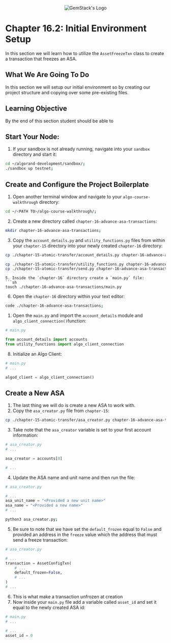 <p align="center">
  <img
  src="https://camo.githubusercontent.com/e4ac909b3da508a9e5f8f5276359dd0d8a484a30dc58daf2b29755d87aa09b57/68747470733a2f2f67656d737461636b2e696f2f7374617469632f31626135356364376237663639393165633965646262386331343332323533342f30656261302f6c6f676f5f7072696d6172795f737461636b65642e61766966"
  alt="GemStack's Logo"
  />
</p>

# Chapter 16.2: Initial Environment Setup
In this section we will learn how to utilize the `AssetFreezeTxn` class to create a transaction that freezes an ASA.

## What We Are Going To Do

In this section we will setup our initial environment so by creating our project structure and copying over some pre-existing  files.

## Learning Objective

By the end of this section student should be able to

## Start Your Node:

1. If your sandbox is not already running, navigate into your `sandbox` directory and start it:
```sh
cd ~/algorand-development/sandbox/;
./sandbox up testnet;
```

## Create and Configure the Project Boilerplate

1. Open another terminal window and navigate to your `algo-course-walkthrough` directory:
```sh
cd ~/<PATH TO>/algo-course-walkthrough/;
```
2. Create a new directory called `chapter-16-advance-asa-transactions`:
```sh
mkdir chapter-16-advance-asa-transactions;
```
3. Copy the `account_details.py` and `utility_functions.py` files from within your `chapter-15` directory into your newly created `chapter-16` directory:
```sh
cp ./chapter-15-atomic-transfer/account_details.py chapter-16-advance-asa-transactions;

cp ./chapter-15-atomic-transfer/utility_functions.py chapter-16-advance-asa-transactions;
cp ./chapter-15-atomic-transfer/send.py chapter-16-advance-asa-transactions;
```
```
5. Inside the `chapter-16` directory create a `main.py` file:
```sh
touch ./chapter-16-advance-asa-transactions/main.py
```
6. Open the `chapter-16` directory within your text editor:
```sh
code ./chapter-16-advance-asa-transactions;
```
1. Open the `main.py` and import the `account_details` module and `algo_client_connection()`function:
```python
# main.py

from account_details import accounts
from utility_functions import algo_client_connection

```
8. Initialize an Algo Client:
```python
# main.py
# ...

algod_client = algo_client_connection()
```

## Create a New ASA

1. The last thing we will do is create a new ASA to work with.
2. Copy the `asa_creator.py` file from `chapter-15`:
```sh
cp ./chapter-15-atomic-transfer/asa_creator.py chapter-16-advance-asa-transactions;
```
3. Take note that the `asa_creator` variable is set to your first account information:
```python
# asa_creator.py
# ...

asa_creator = accounts[0]

# ...
```
4. Update the ASA name and unit name and then run the file:
```python
# asa_creator.py

# ...
asa_unit_name = "<Provided a new unit name>"
asa_name = "<Provided a new name>"
# ...
```

```sh
python3 asa_creator.py;
```
5. Be sure to note that we have set the `default_frozen` equal to `False` and provided an address in the `freeze` value which the address that must send a freeze transaction:
```python
# asa_creator.py

# ...
transaction = AssetConfigTxn(
    # ...
    default_frozen=False,
    # ...
)
# ...
```
6. This is what make a transaction unfrozen at creation
7. Now inside your `main.py` file add a variable called `asset_id` and set it equal to the newly created ASA id:
```python
# main.py
# ...

# ...
asset_id = 0
```